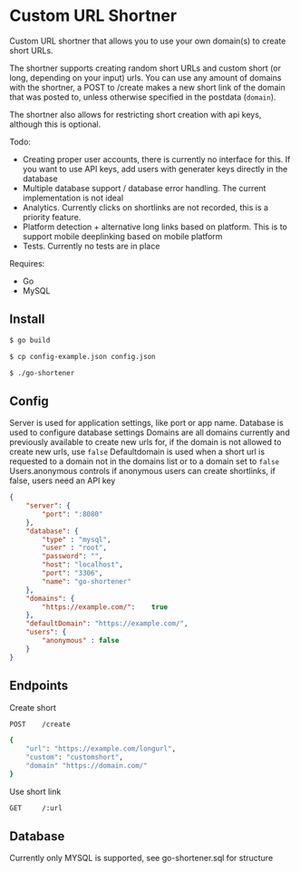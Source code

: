# Custom URL Shortner
Custom URL shortner that allows you to use your own domain(s) to create short URLs.

The shortner supports creating random short URLs and custom short (or long, depending on your input) urls. You can use any amount of domains with the shortner, a POST to /create makes a new short link of the domain that was posted to, unless otherwise specified in the postdata (`domain`).

The shortner also allows for restricting short creation with api keys, although this is optional.

Todo:
- Creating proper user accounts, there is currently no interface for this. If you want to use API keys, add users with generater keys directly in the database
- Multiple database support / database error handling. The current implementation is not ideal
- Analytics. Currently clicks on shortlinks are not recorded, this is a priority feature.
- Platform detection + alternative long links based on platform. This is to support mobile deeplinking based on mobile platform
- Tests. Currently no tests are in place

Requires:
- Go
- MySQL


## Install
```bash
$ go build
```
```bash
$ cp config-example.json config.json
```
```bash
$ ./go-shortener
```

## Config
Server is used for application settings, like port or app name.
Database is used to configure database settings
Domains are all domains currently and previously available to create new urls for, if the domain is not allowed to create new urls, use `false`
Defaultdomain is used when a short url is requested to a domain not in the domains list or to a domain set to `false`
Users.anonymous controls if anonymous users can create shortlinks, if false, users need an API key

```json
{
    "server": {
        "port": ":8080"
    },
    "database": {
        "type" : "mysql",
        "user" : "root",
        "password": "",
        "host": "localhost",
        "port": "3306",
        "name": "go-shortener"
    },
    "domains": {
        "https://example.com/":    true
    },
    "defaultDomain": "https://example.com/",
    "users": {
        "anonymous" : false
    }
}
```

## Endpoints
Create short
```bash
POST    /create

{
    "url": "https://example.com/longurl",
    "custom": "customshort",
    "domain" "https://domain.com/"
}
```

Use short link
```bash
GET     /:url
```

## Database

Currently only MYSQL is supported, see go-shortener.sql for structure
